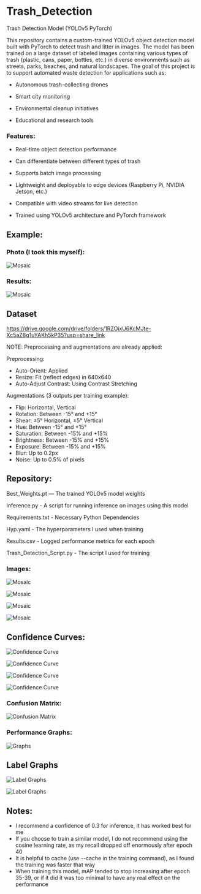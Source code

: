 # Trash_Detection

Trash Detection Model (YOLOv5 PyTorch)

This repository contains a custom-trained YOLOv5 object detection model built with PyTorch to detect trash and litter in images. The model has been trained on a large dataset of labeled images containing various types of trash (plastic, cans, paper, bottles, etc.) in diverse environments such as streets, parks, beaches, and natural landscapes. The goal of this project is to support automated waste detection for applications such as:

- Autonomous trash-collecting drones

- Smart city monitoring

- Environmental cleanup initiatives

- Educational and research tools

### Features:

- Real-time object detection performance

- Can differentiate between different types of trash

- Supports batch image processing

- Lightweight and deployable to edge devices (Raspberry Pi, NVIDIA Jetson, etc.)

- Compatible with video streams for live detection

- Trained using YOLOv5 architecture and PyTorch framework

## Example: 

### Photo (I took this myself):

![Mosaic](images/Example_Photo.png)

### Results:

![Mosaic](images/Example_Photo_Results.png)

## Dataset

https://drive.google.com/drive/folders/1RZOjxU6KcMJte-Xc5aZ8q1uYAKh5kP35?usp=share_link 

NOTE: Preprocessing and augmentations are already applied:

Preprocessing: 
- Auto-Orient: Applied
- Resize: Fit (reflect edges) in 640x640
- Auto-Adjust Contrast: Using Contrast Stretching
  
Augmentations (3 outputs per training example):
- Flip: Horizontal, Vertical
- Rotation: Between -15° and +15°
- Shear: ±5° Horizontal, ±5° Vertical
- Hue: Between -15° and +15°
- Saturation: Between -15% and +15%
- Brightness: Between -15% and +15%
- Exposure: Between -15% and +15%
- Blur: Up to 0.2px
- Noise: Up to 0.5% of pixels

## Repository:

Best_Weights.pt — The trained YOLOv5 model weights

Inference.py - A script for running inference on images using this model

Requirements.txt - Necessary Python Dependencies

Hyp.yaml - The hyperparameters I used when training

Results.csv - Logged performance metrics for each epoch

Trash_Detection_Script.py - The script I used for training


### Images:

![Mosaic](images/Mosaic_6.png)

![Mosaic](images/Mosaic_4.png)

![Mosaic](images/Mosaic_Confidence_3.png)

![Mosaic](images/Mosaic_5)


## Confidence Curves:

![Confidence Curve](images/F1_Confidence_Curve.png)

![Confidence Curve](images/Precision_Confidence_Curve.png)

![Confidence Curve](images/Precision_Recall_Curve.png)

![Confidence Curve](images/Recall_Confidence_Curve.png)

### Confusion Matrix:

![Confusion Matrix](images/Confusion_Matrix.png)

### Performance Graphs: 

![Graphs](images/Performance_Graphs.png)

## Label Graphs

![Label Graphs](images/labels_graph_1.png)

![Label Graphs](images/Labels_Graph_2.png)

## Notes:

- I recommend a confidence of 0.3 for inference, it has worked best for me
- If you choose to train a similar model, I do not recommend using the cosine learning rate, as my recall dropped off enormously after epoch 40
- It is helpful to cache (use --cache in the training command), as I found the training was faster that way
- When training this model, mAP tended to stop increasing after epoch 35-39, or if it did it was too minimal to have any real effect on the performance


